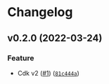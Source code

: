 # Changelog

<!--next-version-placeholder-->

## v0.2.0 (2022-03-24)
### Feature
* Cdk v2 ([#1](https://github.com/jesse-peters/aws-cdk-lambda-poetry-asset/issues/1)) ([`81c444a`](https://github.com/jesse-peters/aws-cdk-lambda-poetry-asset/commit/81c444a2ff7620600f12b504f5b7d1f8e3fd4669))
